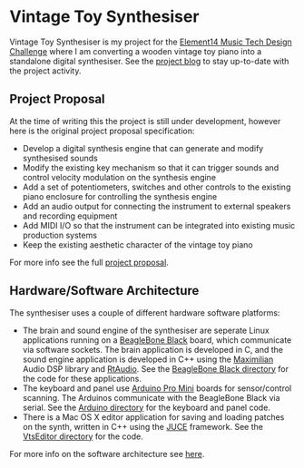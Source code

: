# Vintage Toy Synthesiser #

Vintage Toy Synthesiser is my project for the [Element14 Music Tech Design Challenge](https://www.element14.com/community/community/design-challenges/musictech) where I am converting a wooden vintage toy piano into a standalone digital synthesiser. See the [project blog](https://www.element14.com/community/community/design-challenges/musictech/blog/tags#/?tags=project_vintage) to stay up-to-date with the project activity. 

## Project Proposal ##

At the time of writing this the project is still under development, however here is the original project proposal specification:
+ Develop a digital synthesis engine that can generate and modify synthesised sounds
+ Modify the existing key mechanism so that it can trigger sounds and control velocity modulation on the synthesis engine
+ Add a set of potentiometers, switches and other controls to the existing piano enclosure for controlling the synthesis engine
+ Add an audio output for connecting the instrument to external speakers and recording equipment
+ Add MIDI I/O so that the instrument can be integrated into existing music production systems
+ Keep the existing aesthetic character of the vintage toy piano

For more info see the full [project proposal](https://www.element14.com/community/community/design-challenges/musictech/blog/2015/12/20/my-music-tech-design-challenge-project-proposal--vintage-toy-synthesiser).

## Hardware/Software Architecture ##

The synthesiser uses a couple of different hardware software platforms:
+ The brain and sound engine of the synthesiser are seperate Linux applications running on a [BeagleBone Black](https://beagleboard.org/black) board, which communicate via software sockets. The brain application is developed in C, and the sound engine application is developed in C++ using the [Maximilian](https://github.com/micknoise/Maximilian) Audio DSP library and [RtAudio](https://www.music.mcgill.ca/~gary/rtaudio/). See the [BeagleBone Black directory](https://github.com/liamlacey/Vintage-Toy-Synthesiser/tree/master/Code/BBB/) for the code for these applications.
+ The keyboard and panel use [Arduino Pro Mini](https://www.arduino.cc/en/Main/ArduinoBoardProMini) boards for sensor/control scanning. The Arduinos communicate with the BeagleBone Black via serial. See the [Arduino directory](https://github.com/liamlacey/Vintage-Toy-Synthesiser/tree/master/Code/Arduino) for the keyboard and panel code.
+ There is a Mac OS X editor application for saving and loading patches on the synth, written in C++ using the [JUCE](https://www.juce.com) framework. See the [VtsEditor directory](https://github.com/liamlacey/Vintage-Toy-Synthesiser/tree/master/Code/VtsEditor) for the code.

For more info on the software architecture see [here](https://www.element14.com/community/community/design-challenges/musictech/blog/2016/02/12/vintage-toy-synthesiser-software-architecture).
